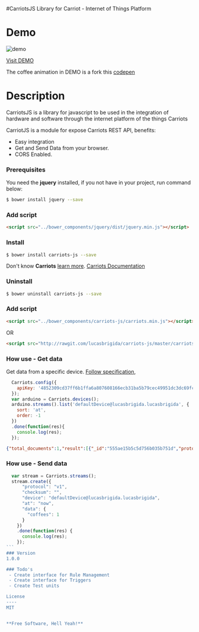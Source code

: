 #CarriotsJS
Library for Carriot - Internet of Things Platform

Demo
====
![demo](http://s8.postimg.org/ojg18ss51/Screenshot_from_2015_05_19_03_40_46.png) 

[Visit DEMO](http://rawgit.com/lucasbrigida/carriots-js/master/test/index.html)

The coffee animation in DEMO is a fork this [codepen](http://codepen.io/knard/pen/Cyrwv)

Description
=========
CarriotsJS is a library for javascript to be used in the integration of hardware and software through the internet platform of the things Carriots

CarriotJS is a module for expose Carriots REST API, benefits:
- Easy integration
- Get and Send Data from your browser.
- CORS Enabled.


### Prerequisites
You need the **jquery** installed, if you not have in your project, run command below:
``` sh
$ bower install jquery --save
```

### Add script
``` html
<script src="../bower_components/jquery/dist/jquery.min.js"></script>
```

### Install
``` sh
$ bower install carriots-js --save
```
Don't know **Carriots** [learn more](https://www.carriots.com).
[Carriots Documentation](https://www.carriots.com/documentation/api)

### Uninstall
``` bash
$ bower uninstall carriots-js --save
```

### Add script
``` html
<script src="../bower_components/carriots-js/carriots.min.js"></script>
```

OR

``` html
<script src="http://rawgit.com/lucasbrigida/carriots-js/master/carriots.js"></script>
```


### How use - Get data
Get data from a specific device. [Follow specification](https://www.carriots.com/documentation/api/device_management#d-list-stream), 
``` javascript
  Carriots.config({
    apiKey: '4852309cd37ff6b1ffa6a807608166ecb31ba5b79cec49951dc3dc69fcef2ea3'
  });
  var arduino = Carriots.devices();
  arduino.streams().list('defaultDevice@lucasbrigida.lucasbrigida', {
    sort: 'at',
    order: -1
  })
  .done(function(res){
    console.log(res);
  });
```

``` json
{"total_documents":1,"result":[{"_id":"555ae15b5c5d756b035b751d","protocol":"v1","checksum":"","_t":"str","at":1432019291,"device":"defaultDevice@lucasbrigida.lucasbrigida","data":{"coffees":1},"id_developer":"c593e6ae8c89d97af2fac016e7cf322eeeb7491efe06766e0d59f9fdd5720c65@lucasbrigida.lucasbrigida","created_at":1432019291,"owner":"lucasbrigida"}]}
```

### How use - Send data
```` javascript
  var stream = Carriots.streams();
  stream.create({
      "protocol": "v1",
      "checksum": "",
      "device": "defaultDevice@lucasbrigida.lucasbrigida",
      "at": "now",
      "data": {
        "coffees": 1
      }
    })
    .done(function(res) {
      console.log(res);
    });
```
### Version
1.0.0

### Todo's
 - Create interface for Rule Management
 - Create interface for Triggers
 - Create Test units

License
----
MIT


**Free Software, Hell Yeah!**
